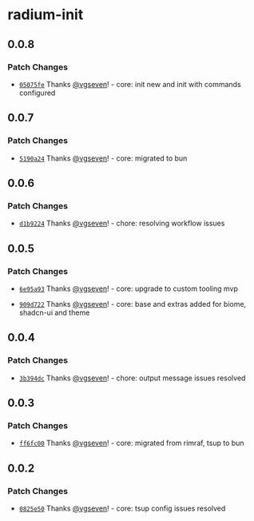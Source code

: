 # radium-init

## 0.0.8

### Patch Changes

- [`05075fe`](https://github.com/silver-radium/init/commit/05075fe966c0eec9e3585e015749339100dcbcb0) Thanks [@vgseven](https://github.com/vgseven)! - core: init new and init with commands configured

## 0.0.7

### Patch Changes

- [`5190a24`](https://github.com/silver-radium/init/commit/5190a2468e2fb3365459871e42537d1078fb5058) Thanks [@vgseven](https://github.com/vgseven)! - core: migrated to bun

## 0.0.6

### Patch Changes

- [`d1b9224`](https://github.com/silver-radium/init/commit/d1b92241597e8f4c4af5cb6ec4108d0a50ef28cf) Thanks [@vgseven](https://github.com/vgseven)! - chore: resolving workflow issues

## 0.0.5

### Patch Changes

- [`6e95a93`](https://github.com/silver-radium/init/commit/6e95a93c698cd006ba42d3f73ca5bef5156479ba) Thanks [@vgseven](https://github.com/vgseven)! - core: upgrade to custom tooling mvp

- [`909d722`](https://github.com/silver-radium/init/commit/909d72256082ee0017ed7f52a68390092fe2068a) Thanks [@vgseven](https://github.com/vgseven)! - core: base and extras added for biome, shadcn-ui and theme

## 0.0.4

### Patch Changes

- [`3b394dc`](https://github.com/silver-radium/init/commit/3b394dc63e94222071950674c77107bf8c6365c7) Thanks [@vgseven](https://github.com/vgseven)! - chore: output message issues resolved

## 0.0.3

### Patch Changes

- [`ff6fc00`](https://github.com/silver-radium/init/commit/ff6fc00379fa782b0641bc00811f20c5d3c495a6) Thanks [@vgseven](https://github.com/vgseven)! - core: migrated from rimraf, tsup to bun

## 0.0.2

### Patch Changes

- [`0825e50`](https://github.com/silver-radium/init/commit/0825e50ab1d4ba2987ca25eb9bae31bad9165fe0) Thanks [@vgseven](https://github.com/vgseven)! - core: tsup config issues resolved
